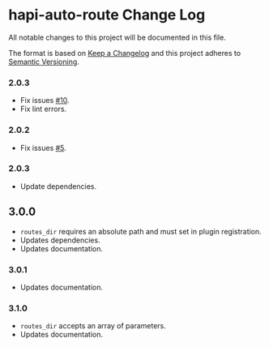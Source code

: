 # hapi-auto-route Change Log

All notable changes to this project will be documented in this file.

The format is based on [Keep a Changelog](http://keepachangelog.com/) and this project adheres to [Semantic Versioning](http://semver.org/).

### 2.0.3

- Fix issues [#10](https://github.com/sitrakary/hapi-auto-route/issues/10).
- Fix lint errors.

### 2.0.2

- Fix issues [#5](https://github.com/sitrakary/hapi-auto-route/issues/5).

### 2.0.3

- Update dependencies.

## 3.0.0

- `routes_dir` requires an absolute path and must set in plugin registration.
- Updates dependencies.
- Updates documentation.

### 3.0.1

- Updates documentation.

### 3.1.0

- `routes_dir` accepts an array of parameters.
- Updates documentation.
